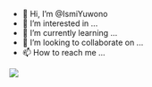 - 👋 Hi, I’m @IsmiYuwono
- 👀 I’m interested in ...
- 🌱 I’m currently learning ...
- 💞️ I’m looking to collaborate on ...
- 📫 How to reach me ...
<picture>
  <source
    srcset="https://github-readme-stats.vercel.app/api?username=IsmiYuwono&show_icons=true&theme=dark"
    media="(prefers-color-scheme: dark)"
  />
  <source
    srcset="https://github-readme-stats.vercel.app/api?username=IsmiYuwono&show_icons=true"
    media="(prefers-color-scheme: light), (prefers-color-scheme: no-preference)"
  />
  <img src="https://github-readme-stats.vercel.app/api?username=IsmiYuwono&show_icons=true" />
</picture>
<!---
IsmiYuwono/IsmiYuwono is a ✨ special ✨ repository because its `README.md` (this file) appears on your GitHub profile.
You can click the Preview link to take a look at your changes.
--->

